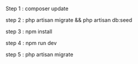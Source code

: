 Step 1 : composer update

step 2 : php artisan migrate && php artisan db:seed

step 3 : npm install

step 4 : npm run dev

step 5 : php artisan migrate
